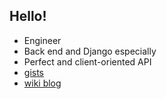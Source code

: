 ## Hello!

- Engineer
- Back end and Django especially
- Perfect and client-oriented API
- [gists](https://gist.github.com/a1k89)
- [wiki blog](https://github.com/a1k89/blog/wiki)
